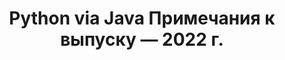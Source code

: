 ﻿---
title: Python via Java Примечания к выпуску — 2022 г.
type: docs
weight: 9
url: /ru/java/python-via-java-release-notes-2022/
---
